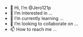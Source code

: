 - 👋 Hi, I’m @Jero121p
- 👀 I’m interested in ...
- 🌱 I’m currently learning ...
- 💞️ I’m looking to collaborate on ...
- 📫 How to reach me ...

<!---
Jero121p/Jero121p is a ✨ special ✨ repository because its `README.md` (this file) appears on your GitHub profile.
You can click the Preview link to take a look at your changes.
--->
